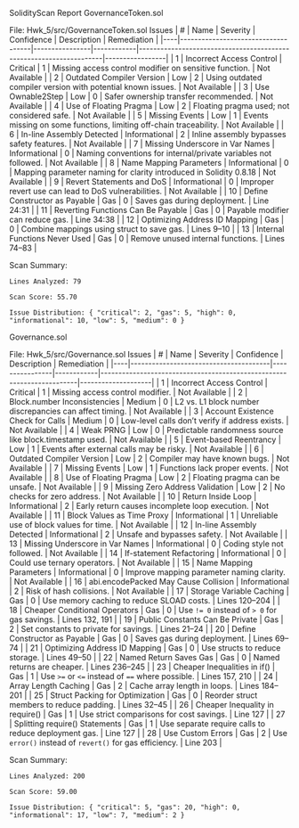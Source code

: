 SolidityScan Report
GovernanceToken.sol

File: Hwk_5/src/GovernanceToken.sol
Issues
| #  | Name                               | Severity       | Confidence | Description                                                        | Remediation     |
|----|------------------------------------|----------------|------------|--------------------------------------------------------------------|-----------------|
| 1  | Incorrect Access Control           | Critical       | 1          | Missing access control modifier on sensitive function.             | Not Available   |
| 2  | Outdated Compiler Version          | Low            | 2          | Using outdated compiler version with potential known issues.       | Not Available   |
| 3  | Use Ownable2Step                   | Low            | 0          | Safer ownership transfer recommended.                              | Not Available   |
| 4  | Use of Floating Pragma             | Low            | 2          | Floating pragma used; not considered safe.                         | Not Available   |
| 5  | Missing Events                     | Low            | 1          | Events missing on some functions, limiting off-chain traceability. | Not Available   |
| 6  | In-line Assembly Detected          | Informational  | 2          | Inline assembly bypasses safety features.                          | Not Available   |
| 7  | Missing Underscore in Var Names    | Informational  | 0          | Naming conventions for internal/private variables not followed.    | Not Available   |
| 8  | Name Mapping Parameters            | Informational  | 0          | Mapping parameter naming for clarity introduced in Solidity 0.8.18 | Not Available   |
| 9  | Revert Statements and DoS          | Informational  | 0          | Improper revert use can lead to DoS vulnerabilities.               | Not Available   |
| 10 | Define Constructor as Payable      | Gas            | 0          | Saves gas during deployment.                                       | Line 24:31      |
| 11 | Reverting Functions Can Be Payable | Gas            | 0          | Payable modifier can reduce gas.                                   | Line 34:38      |
| 12 | Optimizing Address ID Mapping      | Gas            | 0          | Combine mappings using struct to save gas.                         | Lines 9–10      |
| 13 | Internal Functions Never Used      | Gas            | 0          | Remove unused internal functions.                                  | Lines 74–83     |

Scan Summary:

    Lines Analyzed: 79

    Scan Score: 55.70

    Issue Distribution: { "critical": 2, "gas": 5, "high": 0, "informational": 10, "low": 5, "medium": 0 }

Governance.sol

File: Hwk_5/src/Governance.sol
Issues
| #  | Name                                  | Severity       | Confidence | Description                                                           | Remediation        |
|----|---------------------------------------|----------------|------------|-----------------------------------------------------------------------|--------------------|
| 1  | Incorrect Access Control              | Critical       | 1          | Missing access control modifier.                                      | Not Available      |
| 2  | Block.number Inconsistencies          | Medium         | 0          | L2 vs. L1 block number discrepancies can affect timing.               | Not Available      |
| 3  | Account Existence Check for Calls     | Medium         | 0          | Low-level calls don’t verify if address exists.                       | Not Available      |
| 4  | Weak PRNG                             | Low            | 0          | Predictable randomness source like block.timestamp used.              | Not Available      |
| 5  | Event-based Reentrancy                | Low            | 1          | Events after external calls may be risky.                             | Not Available      |
| 6  | Outdated Compiler Version             | Low            | 2          | Compiler may have known bugs.                                         | Not Available      |
| 7  | Missing Events                        | Low            | 1          | Functions lack proper events.                                         | Not Available      |
| 8  | Use of Floating Pragma                | Low            | 2          | Floating pragma can be unsafe.                                        | Not Available      |
| 9  | Missing Zero Address Validation       | Low            | 2          | No checks for zero address.                                           | Not Available      |
| 10 | Return Inside Loop                    | Informational  | 2          | Early return causes incomplete loop execution.                        | Not Available      |
| 11 | Block Values as Time Proxy            | Informational  | 1          | Unreliable use of block values for time.                              | Not Available      |
| 12 | In-line Assembly Detected             | Informational  | 2          | Unsafe and bypasses safety.                                           | Not Available      |
| 13 | Missing Underscore in Var Names       | Informational  | 0          | Coding style not followed.                                            | Not Available      |
| 14 | If-statement Refactoring              | Informational  | 0          | Could use ternary operators.                                          | Not Available      |
| 15 | Name Mapping Parameters               | Informational  | 0          | Improve mapping parameter naming clarity.                             | Not Available      |
| 16 | abi.encodePacked May Cause Collision  | Informational  | 2          | Risk of hash collisions.                                              | Not Available      |
| 17 | Storage Variable Caching              | Gas            | 0          | Use memory caching to reduce SLOAD costs.                             | Lines 120–204      |
| 18 | Cheaper Conditional Operators         | Gas            | 0          | Use `!= 0` instead of `> 0` for gas savings.                          | Lines 132, 191     |
| 19 | Public Constants Can Be Private       | Gas            | 2          | Set constants to private for savings.                                 | Lines 21–24        |
| 20 | Define Constructor as Payable         | Gas            | 0          | Saves gas during deployment.                                          | Lines 69–74        |
| 21 | Optimizing Address ID Mapping         | Gas            | 0          | Use structs to reduce storage.                                        | Lines 49–50        |
| 22 | Named Return Saves Gas                | Gas            | 0          | Named returns are cheaper.                                            | Lines 236–245      |
| 23 | Cheaper Inequalities in if()          | Gas            | 1          | Use `>=` or `<=` instead of `==` where possible.                      | Lines 157, 210     |
| 24 | Array Length Caching                  | Gas            | 2          | Cache array length in loops.                                          | Lines 184–201      |
| 25 | Struct Packing for Optimization       | Gas            | 0          | Reorder struct members to reduce padding.                             | Lines 32–45        |
| 26 | Cheaper Inequality in require()       | Gas            | 1          | Use strict comparisons for cost savings.                              | Line 127           |
| 27 | Splitting require() Statements        | Gas            | 1          | Use separate require calls to reduce deployment gas.                  | Line 127           |
| 28 | Use Custom Errors                     | Gas            | 2          | Use `error()` instead of `revert()` for gas efficiency.              | Line 203           |

Scan Summary:

    Lines Analyzed: 200

    Scan Score: 59.00

    Issue Distribution: { "critical": 5, "gas": 20, "high": 0, "informational": 17, "low": 7, "medium": 2 }
